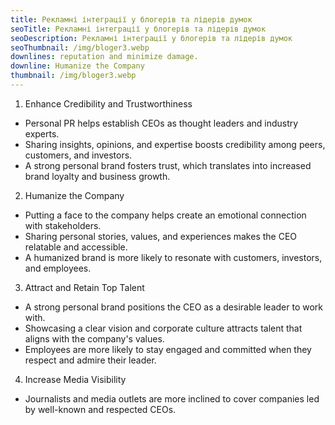 ```yaml
---
title: Рекламні інтеграції у блогерів та лідерів думок
seoTitle: Рекламні інтеграції у блогерів та лідерів думок
seoDescription: Рекламні інтеграції у блогерів та лідерів думок
seoThumbnail: /img/bloger3.webp
downlines: reputation and minimize damage.
downline: Humanize the Company
thumbnail: /img/bloger3.webp
---
```

1. Enhance Credibility and Trustworthiness

* Personal PR helps establish CEOs as thought leaders and industry experts.
* Sharing insights, opinions, and expertise boosts credibility among peers, customers, and investors.
* A strong personal brand fosters trust, which translates into increased brand loyalty and business growth.

2. Humanize the Company

* Putting a face to the company helps create an emotional connection with stakeholders.
* Sharing personal stories, values, and experiences makes the CEO relatable and accessible.
* A humanized brand is more likely to resonate with customers, investors, and employees.

3. Attract and Retain Top Talent

* A strong personal brand positions the CEO as a desirable leader to work with.
* Showcasing a clear vision and corporate culture attracts talent that aligns with the company's values.
* Employees are more likely to stay engaged and committed when they respect and admire their leader.

4. Increase Media Visibility

* Journalists and media outlets are more inclined to cover companies led by well-known and respected CEOs.